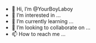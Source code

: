 - 👋 Hi, I’m @YourBoyLaboy
- 👀 I’m interested in ...
- 🌱 I’m currently learning ...
- 💞️ I’m looking to collaborate on ...
- 📫 How to reach me ...

<!---
YourBoyLaboy/YourBoyLaboy is a ✨ special ✨ repository because its `README.md` (this file) appears on your GitHub profile.
You can click the Preview link to take a look at your changes.
--->
